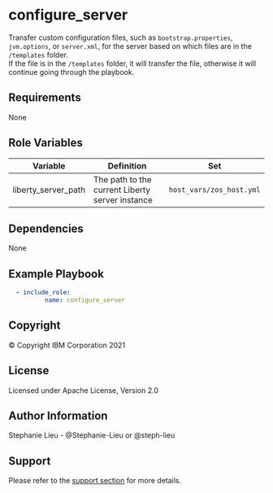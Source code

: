 configure_server
=========

Transfer custom configuration files, such as  `bootstrap.properties`, `jvm.options`, or `server.xml`, for the server based on which files are in the `/templates` folder.  
If the file is in the `/templates` folder, it will transfer the file, otherwise it will continue going through the playbook.

Requirements
------------

None 

Role Variables
--------------

| Variable      | Definition                             | Set                                              |
| ------------- | ---------------------------------------|--------------------------------------------------|
| liberty_server_path | The path to the current Liberty server instance | `host_vars/zos_host.yml`          |

Dependencies
------------

None 

Example Playbook
----------------
```yaml
  - include_role:
          name: configure_server
```
Copyright
---------

© Copyright IBM Corporation 2021

License
-------

Licensed under Apache License, Version 2.0

Author Information
------------------

Stephanie Lieu - @Stephanie-Lieu or @steph-lieu

Support
-------

Please refer to the [support section](https://github.com/IBM/z_ansible_collections_samples/blob/master/README.md#support) for more details.
